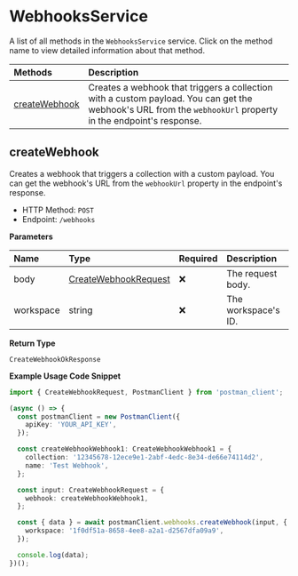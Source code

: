 # WebhooksService

A list of all methods in the `WebhooksService` service. Click on the method name to view detailed information about that method.

| Methods                         | Description                                                                                                                                                  |
| :------------------------------ | :----------------------------------------------------------------------------------------------------------------------------------------------------------- |
| [createWebhook](#createwebhook) | Creates a webhook that triggers a collection with a custom payload. You can get the webhook's URL from the `webhookUrl` property in the endpoint's response. |

## createWebhook

Creates a webhook that triggers a collection with a custom payload. You can get the webhook's URL from the `webhookUrl` property in the endpoint's response.

- HTTP Method: `POST`
- Endpoint: `/webhooks`

**Parameters**

| Name      | Type                                                      | Required | Description         |
| :-------- | :-------------------------------------------------------- | :------- | :------------------ |
| body      | [CreateWebhookRequest](../models/CreateWebhookRequest.md) | ❌       | The request body.   |
| workspace | string                                                    | ❌       | The workspace's ID. |

**Return Type**

`CreateWebhookOkResponse`

**Example Usage Code Snippet**

```typescript
import { CreateWebhookRequest, PostmanClient } from 'postman_client';

(async () => {
  const postmanClient = new PostmanClient({
    apiKey: 'YOUR_API_KEY',
  });

  const createWebhookWebhook1: CreateWebhookWebhook1 = {
    collection: '12345678-12ece9e1-2abf-4edc-8e34-de66e74114d2',
    name: 'Test Webhook',
  };

  const input: CreateWebhookRequest = {
    webhook: createWebhookWebhook1,
  };

  const { data } = await postmanClient.webhooks.createWebhook(input, {
    workspace: '1f0df51a-8658-4ee8-a2a1-d2567dfa09a9',
  });

  console.log(data);
})();
```

<!-- This file was generated by liblab | https://liblab.com/ -->
